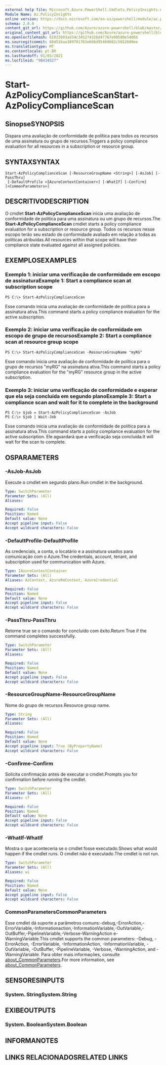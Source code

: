 ```yaml
---
external help file: Microsoft.Azure.PowerShell.Cmdlets.PolicyInsights.dll-Help.xml
Module Name: Az.PolicyInsights
online version: https://docs.microsoft.com/en-us/powershell/module/az.policyinsights/start-azpolicycompliancescan
schema: 2.0.0
content_git_url: https://github.com/Azure/azure-powershell/blob/master/src/PolicyInsights/PolicyInsights/help/Start-AzPolicyComplianceScan.md
original_content_git_url: https://github.com/Azure/azure-powershell/blob/master/src/PolicyInsights/PolicyInsights/help/Start-AzPolicyComplianceScan.md
ms.openlocfilehash: 61022603ad34c345274328d47767e90580e54d6b
ms.sourcegitcommit: 68451baa389791703e666d95469602c5652609ee
ms.translationtype: MT
ms.contentlocale: pt-BR
ms.lasthandoff: 01/05/2021
ms.locfileid: "98434527"
---
```

# <span data-ttu-id="31a0c-101">Start-AzPolicyComplianceScan</span><span class="sxs-lookup"><span data-stu-id="31a0c-101">Start-AzPolicyComplianceScan</span></span>

## <span data-ttu-id="31a0c-102">Sinopse</span><span class="sxs-lookup"><span data-stu-id="31a0c-102">SYNOPSIS</span></span>
<span data-ttu-id="31a0c-103">Dispara uma avaliação de conformidade de política para todos os recursos de uma assinatura ou grupo de recursos.</span><span class="sxs-lookup"><span data-stu-id="31a0c-103">Triggers a policy compliance evaluation for all resources in a subscription or resource group.</span></span>

## <span data-ttu-id="31a0c-104">SYNTAX</span><span class="sxs-lookup"><span data-stu-id="31a0c-104">SYNTAX</span></span>

```
Start-AzPolicyComplianceScan [-ResourceGroupName <String>] [-AsJob] [-PassThru]
 [-DefaultProfile <IAzureContextContainer>] [-WhatIf] [-Confirm] [<CommonParameters>]
```

## <span data-ttu-id="31a0c-105">DESCRITIVO</span><span class="sxs-lookup"><span data-stu-id="31a0c-105">DESCRIPTION</span></span>
<span data-ttu-id="31a0c-106">O cmdlet **Start-AzPolicyComplianceScan** inicia uma avaliação de conformidade de política para uma assinatura ou um grupo de recursos.</span><span class="sxs-lookup"><span data-stu-id="31a0c-106">The **Start-AzPolicyComplianceScan** cmdlet starts a policy compliance evaluation for a subscription or resource group.</span></span> <span data-ttu-id="31a0c-107">Todos os recursos nesse escopo terão seu estado de conformidade avaliado em relação a todas as políticas atribuídas.</span><span class="sxs-lookup"><span data-stu-id="31a0c-107">All resources within that scope will have their compliance state evaluated against all assigned policies.</span></span>

## <span data-ttu-id="31a0c-108">EXEMPLOS</span><span class="sxs-lookup"><span data-stu-id="31a0c-108">EXAMPLES</span></span>

### <span data-ttu-id="31a0c-109">Exemplo 1: iniciar uma verificação de conformidade em escopo de assinatura</span><span class="sxs-lookup"><span data-stu-id="31a0c-109">Example 1: Start a compliance scan at subscription scope</span></span>
```
PS C:\> Start-AzPolicyComplianceScan
```

<span data-ttu-id="31a0c-110">Esse comando inicia uma avaliação de conformidade de política para a assinatura ativa.</span><span class="sxs-lookup"><span data-stu-id="31a0c-110">This command starts a policy compliance evaluation for the active subscription.</span></span>

### <span data-ttu-id="31a0c-111">Exemplo 2: iniciar uma verificação de conformidade em escopo de grupo de recursos</span><span class="sxs-lookup"><span data-stu-id="31a0c-111">Example 2: Start a compliance scan at resource group scope</span></span>
```
PS C:\> Start-AzPolicyComplianceScan -ResourceGroupName "myRG"
```

<span data-ttu-id="31a0c-112">Esse comando inicia uma avaliação de conformidade de política para o grupo de recursos "myRG" na assinatura ativa.</span><span class="sxs-lookup"><span data-stu-id="31a0c-112">This command starts a policy compliance evaluation for the "myRG" resource group in the active subscription.</span></span>

### <span data-ttu-id="31a0c-113">Exemplo 3: iniciar uma verificação de conformidade e esperar que ela seja concluída em segundo plano</span><span class="sxs-lookup"><span data-stu-id="31a0c-113">Example 3: Start a compliance scan and wait for it to complete in the background</span></span>
```
PS C:\> $job = Start-AzPolicyComplianceScan -AsJob
PS C:\> $job | Wait-Job
```

<span data-ttu-id="31a0c-114">Esse comando inicia uma avaliação de conformidade de política para a assinatura ativa.</span><span class="sxs-lookup"><span data-stu-id="31a0c-114">This command starts a policy compliance evaluation for the active subscription.</span></span> <span data-ttu-id="31a0c-115">Ele aguardará que a verificação seja concluída.</span><span class="sxs-lookup"><span data-stu-id="31a0c-115">It will wait for the scan to complete.</span></span>

## <span data-ttu-id="31a0c-116">OS</span><span class="sxs-lookup"><span data-stu-id="31a0c-116">PARAMETERS</span></span>

### <span data-ttu-id="31a0c-117">-AsJob</span><span class="sxs-lookup"><span data-stu-id="31a0c-117">-AsJob</span></span>
<span data-ttu-id="31a0c-118">Execute o cmdlet em segundo plano.</span><span class="sxs-lookup"><span data-stu-id="31a0c-118">Run cmdlet in the background.</span></span>

```yaml
Type: SwitchParameter
Parameter Sets: (All)
Aliases:

Required: False
Position: Named
Default value: None
Accept pipeline input: False
Accept wildcard characters: False
```

### <span data-ttu-id="31a0c-119">-DefaultProfile</span><span class="sxs-lookup"><span data-stu-id="31a0c-119">-DefaultProfile</span></span>
<span data-ttu-id="31a0c-120">As credenciais, a conta, o locatário e a assinatura usados para comunicação com o Azure.</span><span class="sxs-lookup"><span data-stu-id="31a0c-120">The credentials, account, tenant, and subscription used for communication with Azure.</span></span>

```yaml
Type: IAzureContextContainer
Parameter Sets: (All)
Aliases: AzContext, AzureRmContext, AzureCredential

Required: False
Position: Named
Default value: None
Accept pipeline input: False
Accept wildcard characters: False
```

### <span data-ttu-id="31a0c-121">-PassThru</span><span class="sxs-lookup"><span data-stu-id="31a0c-121">-PassThru</span></span>
<span data-ttu-id="31a0c-122">Retorne true se o comando for concluído com êxito.</span><span class="sxs-lookup"><span data-stu-id="31a0c-122">Return True if the command completes successfully.</span></span>

```yaml
Type: SwitchParameter
Parameter Sets: (All)
Aliases:

Required: False
Position: Named
Default value: None
Accept pipeline input: False
Accept wildcard characters: False
```

### <span data-ttu-id="31a0c-123">-ResourceGroupName</span><span class="sxs-lookup"><span data-stu-id="31a0c-123">-ResourceGroupName</span></span>
<span data-ttu-id="31a0c-124">Nome do grupo de recursos.</span><span class="sxs-lookup"><span data-stu-id="31a0c-124">Resource group name.</span></span>

```yaml
Type: String
Parameter Sets: (All)
Aliases:

Required: False
Position: Named
Default value: None
Accept pipeline input: True (ByPropertyName)
Accept wildcard characters: False
```

### <span data-ttu-id="31a0c-125">-Confirme</span><span class="sxs-lookup"><span data-stu-id="31a0c-125">-Confirm</span></span>
<span data-ttu-id="31a0c-126">Solicita confirmação antes de executar o cmdlet.</span><span class="sxs-lookup"><span data-stu-id="31a0c-126">Prompts you for confirmation before running the cmdlet.</span></span>

```yaml
Type: SwitchParameter
Parameter Sets: (All)
Aliases: cf

Required: False
Position: Named
Default value: None
Accept pipeline input: False
Accept wildcard characters: False
```

### <span data-ttu-id="31a0c-127">-WhatIf</span><span class="sxs-lookup"><span data-stu-id="31a0c-127">-WhatIf</span></span>
<span data-ttu-id="31a0c-128">Mostra o que aconteceria se o cmdlet fosse executado.</span><span class="sxs-lookup"><span data-stu-id="31a0c-128">Shows what would happen if the cmdlet runs.</span></span>
<span data-ttu-id="31a0c-129">O cmdlet não é executado.</span><span class="sxs-lookup"><span data-stu-id="31a0c-129">The cmdlet is not run.</span></span>

```yaml
Type: SwitchParameter
Parameter Sets: (All)
Aliases: wi

Required: False
Position: Named
Default value: None
Accept pipeline input: False
Accept wildcard characters: False
```

### <span data-ttu-id="31a0c-130">CommonParameters</span><span class="sxs-lookup"><span data-stu-id="31a0c-130">CommonParameters</span></span>
<span data-ttu-id="31a0c-131">Esse cmdlet dá suporte a parâmetros comuns:-debug,-ErrorAction,-ErrorVariable,-Informationaction,-InformationVariable,-OutVariable,-OutBuffer,-PipelineVariable,-Verbose-WarningAction e-WarningVariable.</span><span class="sxs-lookup"><span data-stu-id="31a0c-131">This cmdlet supports the common parameters: -Debug, -ErrorAction, -ErrorVariable, -InformationAction, -InformationVariable, -OutVariable, -OutBuffer, -PipelineVariable, -Verbose, -WarningAction, and -WarningVariable.</span></span> <span data-ttu-id="31a0c-132">Para obter mais informações, consulte [about_CommonParameters](http://go.microsoft.com/fwlink/?LinkID=113216).</span><span class="sxs-lookup"><span data-stu-id="31a0c-132">For more information, see [about_CommonParameters](http://go.microsoft.com/fwlink/?LinkID=113216).</span></span>

## <span data-ttu-id="31a0c-133">SENSORES</span><span class="sxs-lookup"><span data-stu-id="31a0c-133">INPUTS</span></span>

### <span data-ttu-id="31a0c-134">System. String</span><span class="sxs-lookup"><span data-stu-id="31a0c-134">System.String</span></span>

## <span data-ttu-id="31a0c-135">EXIBE</span><span class="sxs-lookup"><span data-stu-id="31a0c-135">OUTPUTS</span></span>

### <span data-ttu-id="31a0c-136">System. Boolean</span><span class="sxs-lookup"><span data-stu-id="31a0c-136">System.Boolean</span></span>

## <span data-ttu-id="31a0c-137">INFORMA</span><span class="sxs-lookup"><span data-stu-id="31a0c-137">NOTES</span></span>

## <span data-ttu-id="31a0c-138">LINKS RELACIONADOS</span><span class="sxs-lookup"><span data-stu-id="31a0c-138">RELATED LINKS</span></span>
